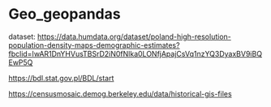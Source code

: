 # Geo_geopandas


dataset:
https://data.humdata.org/dataset/poland-high-resolution-population-density-maps-demographic-estimates?fbclid=IwAR1DnYHVusTBSrD2iN0fNlka0LONfjApajCsVq1nzYQ3DyaxBV9iBQEwP5Q


https://bdl.stat.gov.pl/BDL/start

https://censusmosaic.demog.berkeley.edu/data/historical-gis-files


